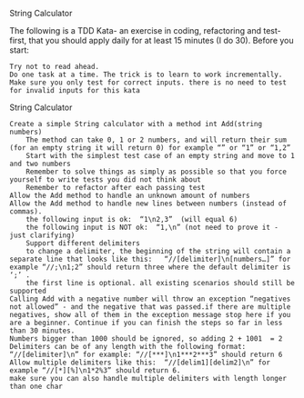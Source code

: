 String Calculator

The following is a TDD Kata- an exercise in coding, refactoring and test-first, that you should apply daily for at least 15 minutes (I do 30).
Before you start: 

    Try not to read ahead.
    Do one task at a time. The trick is to learn to work incrementally.
    Make sure you only test for correct inputs. there is no need to test for invalid inputs for this kata

String Calculator

    Create a simple String calculator with a method int Add(string numbers)
        The method can take 0, 1 or 2 numbers, and will return their sum (for an empty string it will return 0) for example “” or “1” or “1,2”
        Start with the simplest test case of an empty string and move to 1 and two numbers
        Remember to solve things as simply as possible so that you force yourself to write tests you did not think about
        Remember to refactor after each passing test
    Allow the Add method to handle an unknown amount of numbers
    Allow the Add method to handle new lines between numbers (instead of commas).
        the following input is ok:  “1\n2,3”  (will equal 6)
        the following input is NOT ok:  “1,\n” (not need to prove it - just clarifying)
        Support different delimiters
        to change a delimiter, the beginning of the string will contain a separate line that looks like this:   “//[delimiter]\n[numbers…]” for example “//;\n1;2” should return three where the default delimiter is ‘;’ .
        the first line is optional. all existing scenarios should still be supported
    Calling Add with a negative number will throw an exception “negatives not allowed” - and the negative that was passed.if there are multiple negatives, show all of them in the exception message stop here if you are a beginner. Continue if you can finish the steps so far in less than 30 minutes.
    Numbers bigger than 1000 should be ignored, so adding 2 + 1001  = 2
    Delimiters can be of any length with the following format:  “//[delimiter]\n” for example: “//[***]\n1***2***3” should return 6
    Allow multiple delimiters like this:  “//[delim1][delim2]\n” for example “//[*][%]\n1*2%3” should return 6.
    make sure you can also handle multiple delimiters with length longer than one char
